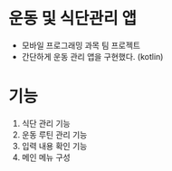 # 운동 및 식단관리 앱 
- 모바일 프로그래밍 과목 팀 프로젝트
- 간단하게 운동 관리 앱을 구현했다. (kotlin)


# 기능
1. 식단 관리 기능
2. 운동 루틴 관리 기능
3. 입력 내용 확인 기능
4. 메인 메뉴 구성
